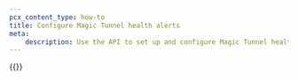 ```yaml
---
pcx_content_type: how-to
title: Configure Magic Tunnel health alerts
meta:
    description: Use the API to set up and configure Magic Tunnel health alerts
---
```


{{<render file="magic-tunnel-health-alerts/_magic-tunnel-health-alerts.md" productFolder="magic-wan" withParameters="Magic Transit;;/magic-transit/reference/magic-tunnels/;;/magic-transit/analytics/network-analytics/;;/magic-transit/reference/tunnel-health-checks/" >}}